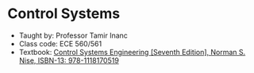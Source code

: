 # Control Systems
* Taught by: Professor Tamir Inanc
* Class code: ECE 560/561
* Textbook: [Control Systems Engineering [Seventh Edition], Norman S. Nise, ISBN-13: 978-1118170519](https://www.amazon.com/Control-Systems-Engineering-Norman-Nise-ebook/dp/B00UGE1DJW)
